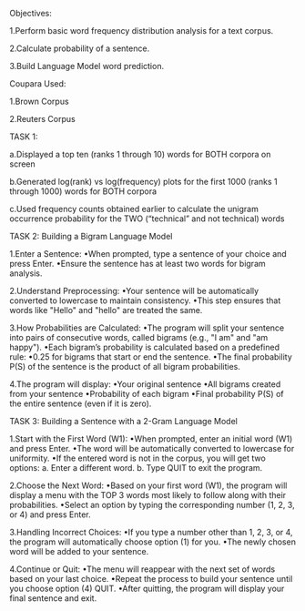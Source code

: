 Objectives:       

  1.Perform basic word frequency distribution analysis for a text corpus.
                   
  2.Calculate probability of a sentence.
  
  3.Build Language Model word prediction.


Coupara Used:     

  1.Brown Corpus
  
  2.Reuters Corpus

  
TASK 1: 

  a.Displayed a top ten (ranks 1 through 10) words for BOTH corpora on screen 

  b.Generated log(rank) vs log(frequency) plots for the first 1000 (ranks 1 through 1000) words for BOTH corpora 
  
  c.Used frequency counts obtained earlier to calculate the unigram occurrence probability for the TWO (“technical” and not technical) words



TASK 2: Building a Bigram Language Model

1.Enter a Sentence:
  •When prompted, type a sentence of your choice and press Enter.
  •Ensure the sentence has at least two words for bigram analysis.

2.Understand Preprocessing:
  •Your sentence will be automatically converted to lowercase to maintain consistency.
  •This step ensures that words like "Hello" and "hello" are treated the same.

3.How Probabilities are Calculated:
  •The program will split your sentence into pairs of consecutive words, called bigrams (e.g., "I am" and "am happy").
  •Each bigram’s probability is calculated based on a predefined rule:
    •0.25 for bigrams that start or end the sentence.
  •The final probability P(S) of the sentence is the product of all bigram probabilities.

4.The program will display:
  •Your original sentence
  •All bigrams created from your sentence
  •Probability of each bigram
  •Final probability P(S) of the entire sentence (even if it is zero).



TASK 3: Building a Sentence with a 2-Gram Language Model

1.Start with the First Word (W1):
  •When prompted, enter an initial word (W1) and press Enter.
  •The word will be automatically converted to lowercase for uniformity.
  •If the entered word is not in the corpus, you will get two options:
    a. Enter a different word.
    b. Type QUIT to exit the program.

2.Choose the Next Word:
  •Based on your first word (W1), the program will display a menu with the TOP 3 words most likely to follow along with their probabilities.
  •Select an option by typing the corresponding number (1, 2, 3, or 4) and press Enter.

3.Handling Incorrect Choices:
  •If you type a number other than 1, 2, 3, or 4, the program will automatically choose option (1) for you.
  •The newly chosen word will be added to your sentence.

4.Continue or Quit:
  •The menu will reappear with the next set of words based on your last choice.
  •Repeat the process to build your sentence until you choose option (4) QUIT.
  •After quitting, the program will display your final sentence and exit.
